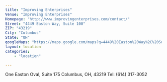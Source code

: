 ```yaml
---
title: "Improving Enterprises"
Venue: "Improving Enterprises"
Homepage: "http://www.improvingenterprises.com/contact/"
Street:	"4449 Easton Way, Suite 100"
ZIP: "43219"
City: "Columbus"
State: "OH"
googleMaps: "https://maps.google.com/maps?q=4449%20Easton%20Way%2C%20Suite%20100&t=&z=14&ie=UTF8&iwloc=&output=embed"
layout: location
categories: 
    - "location"

---
```


One Easton Oval, Suite 175
Columbus, OH, 43219
Tel: (614) 317-3052
